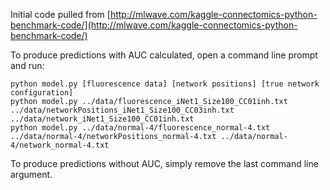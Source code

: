 Initial code pulled from [http://mlwave.com/kaggle-connectomics-python-benchmark-code/](http://mlwave.com/kaggle-connectomics-python-benchmark-code/)

To produce predictions with AUC calculated, open a command line prompt and run:

    python model.py [fluorescence data] [network positions] [true network configuration]
    python model.py ../data/fluorescence_iNet1_Size100_CC01inh.txt ../data/networkPositions_iNet1_Size100_CC03inh.txt ../data/network_iNet1_Size100_CC01inh.txt
    python model.py ../data/normal-4/fluorescence_normal-4.txt ../data/normal-4/networkPositions_normal-4.txt ../data/normal-4/network_normal-4.txt

To produce predictions without AUC, simply remove the last command line argument.